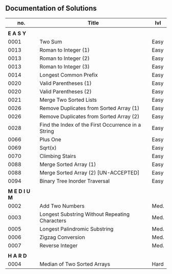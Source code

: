##  Documentation of Solutions
   
| no.  | Title                                              | lvl  |
| ---- | -------------------------------------------------- | ---- |
|                                                                  |
| **E A S Y**                                                      |
| 0001 | Two Sum                                            | Easy |
| 0013 | Roman to Integer (1)                               | Easy | 
| 0013 | Roman to Integer (2)                               | Easy | 
| 0013 | Roman to Integer (3)                               | Easy | 
| 0014 | Longest Common Prefix                              | Easy |
| 0020 | Valid Parentheses (1)                              | Easy |
| 0020 | Valid Parentheses (2)                              | Easy | 
| 0021 | Merge Two Sorted Lists                             | Easy |
| 0026 | Remove Duplicates from Sorted Array (1)            | Easy |
| 0026 | Remove Duplicates from Sorted Array (2)            | Easy |
| 0028 | Find the Index of the First Occurrence in a String | Easy |
| 0066 | Plus One                                           | Easy |
| 0069 | Sqrt(x)                                            | Easy |
| 0070 | Climbing Stairs                                    | Easy |
| 0088 | Merge Sorted Array (1)                             | Easy |
| 0088 | Merge Sorted Array (2) [UN-ACCEPTED]               | Easy |
| 0094 | Binary Tree Inorder Traversal                      | Easy |
|                                                                  |
| **M E D I U M**                                                  |
| 0002 | Add Two Numbers                                    | Med. |
| 0003 | Longest Substring Without Repeating Characters     | Med. |
| 0005 | Longest Palindromic Substring                      | Med. |
| 0006 | Zigzag Conversion                                  | Med. |
| 0007 | Reverse Integer                                    | Med. |
|                                                                  |
| **H A R D**                                                      |
| 0004 | Median of Two Sorted Arrays                        | Hard |

